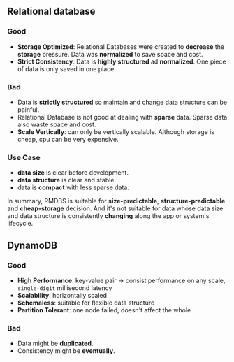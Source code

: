 ## Relational database

### Good
- **Storage Optimized**: Relational Databases were created to **decrease** the **storage** pressure. Data was **normalized** to save space and cost.
- **Strict Consistency**: Data is **highly structured** ad **normalized**. One piece of data is only saved in one place.

### Bad
- Data is **strictly structured** so maintain and change data structure can be painful.
- Relational Database is not good at dealing with **sparse** data. Sparse data also waste space and cost. 
- **Scale Vertically**: can only be vertically scalable. Although storage is cheap, cpu can be very expensive.


### Use Case
- **data size** is clear before development.
- **data structure** is clear and stable.
- data is **compact** with less sparse data.

In summary, RMDBS is suitable for **size-predictable**, **structure-predictable** and **cheap-storage** decision. And it's not suitable for data whose data size and data structure is consistently **changing** along the app or system's lifecycle. 


## DynamoDB

### Good
- **High Performance**: key-value pair -> consist performance on any scale, `single-digit` millisecond latency
- **Scalability**: horizontally scaled
- **Schemaless**: suitable for flexible data structure
- **Partition Tolerant**: one node failed, doesn't affect the whole

### Bad
- Data might be **duplicated**.
- Consistency might be **eventually**.

